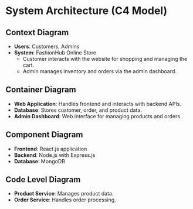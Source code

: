 # System Architecture (C4 Model)

## Context Diagram
- **Users**: Customers, Admins
- **System**: FashionHub Online Store
  - Customer interacts with the website for shopping and managing the cart.
  - Admin manages inventory and orders via the admin dashboard.

## Container Diagram
- **Web Application**: Handles frontend and interacts with backend APIs.
- **Database**: Stores customer, order, and product data.
- **Admin Dashboard**: Web interface for managing products and orders.

## Component Diagram
- **Frontend**: React.js application
- **Backend**: Node.js with Express.js
- **Database**: MongoDB

## Code Level Diagram
- **Product Service**: Manages product data.
- **Order Service**: Handles order processing.
